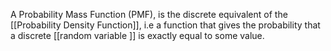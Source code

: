 A Probability Mass Function (PMF), is the discrete equivalent of the [[Probability Density Function]], i.e a function that gives the probability that a discrete [[random variable ]] is exactly equal to some value. 